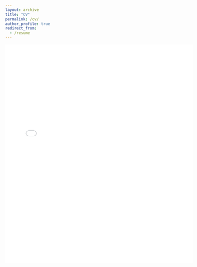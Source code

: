 ```yaml
---
layout: archive
title: "CV"
permalink: /cv/
author_profile: true
redirect_from:
  - /resume
---
```


<embed src="{{ site.baseurl }}/files/WANG_Chen_CV_v2.pdf" width="600" height="700" type='application/pdf'> 
